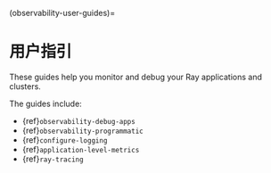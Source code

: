 (observability-user-guides)=

# 用户指引

These guides help you monitor and debug your Ray applications and clusters.

The guides include:
* {ref}`observability-debug-apps`
* {ref}`observability-programmatic`
* {ref}`configure-logging`
* {ref}`application-level-metrics`
* {ref}`ray-tracing`